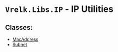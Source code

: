 ﻿# `Vrelk.Libs.IP` - IP Utilities

## Classes:
 - [MacAddress](docs/MacAddress.md)
 - [Subnet](docs/Subnet.md)